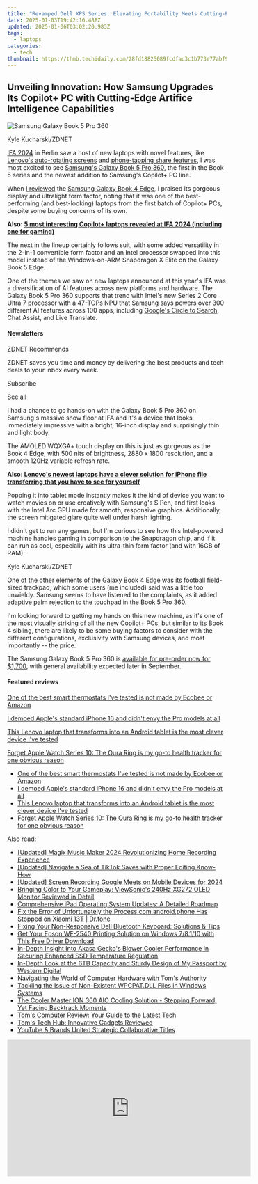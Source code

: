 ```yaml
---
title: "Revamped Dell XPS Series: Elevating Portability Meets Cutting-Edge Artificer Intelligence, Retaining Timeless Design"
date: 2025-01-03T19:42:16.488Z
updated: 2025-01-06T03:02:20.983Z
tags:
  - laptops
categories:
  - tech
thumbnail: https://thmb.techidaily.com/28fd18825089fcdfad3c1b773e77abf9c25cebff2298e0b3f81d6c7fbae3c79e.jpg
---
```


## Unveiling Innovation: How Samsung Upgrades Its Copilot+ PC with Cutting-Edge Artifice Intelligence Capabilities

![Samsung Galaxy Book 5 Pro 360](https://www.zdnet.com/a/img/resize/3dd0fe76701cf423ded99835977b17644e42cade/2024/09/08/0a58fa4b-76ef-47ec-b3a1-67521502fe98/galaxy-book-5-pro-360-2.jpg?auto=webp&precrop=6000,3370,x0,y0&width=1280)

Kyle Kucharski/ZDNET

[IFA 2024](https://www.ifa-berlin.com/) in Berlin saw a host of new laptops with novel features, like [Lenovo's auto-rotating screens](https://www.zdnet.com/article/i-went-hands-on-with-lenovos-auto-swiveling-laptop-at-ifa-2024-and-its-quite-the-spectacle/) and [phone-tapping share features](https://www.zdnet.com/article/lenovos-newest-laptops-have-a-clever-solution-for-iphone-file-transferring-that-you-have-to-see-for-yourself/), I was most excited to see [Samsung's Galaxy Book 5 Pro 360](https://shop-links.co/link/?url=https%3A%2F%2Fwww.samsung.com%2Fus%2Fcomputing%2Fgalaxy-books%2Fgalaxy-book5-series%2Fbuy%2Fgalaxy-book5-pro-360-16-intel-core-ultra-7-1tb-gray-np960qha-kg1us%2F&publisher_slug=itechdaily19598&exclusive=1), the first in the Book 5 series and the newest addition to Samsung's Copilot+ PC line.

When [I reviewed](https://www.zdnet.com/article/i-tested-samsungs-new-copilot-pc-and-its-one-of-the-best-windows-laptop-deals-right-now/) the [Samsung Galaxy Book 4 Edge](https://shop-links.co/link/?url=https%3A%2F%2Fwww.bestbuy.com%2Fsite%2Fsamsung-galaxy-book4-edge-copilot-pc-16-amoled-touch-screen-laptop-snapdragon-x-elite-3-4ghz-16gb-memory-512gb-storage-sapphire-blue%2F6583788.p&publisher_slug=itechdaily19598&exclusive=1), I praised its gorgeous display and ultralight form factor, noting that it was one of the best-performing (and best-looking) laptops from the first batch of Copilot+ PCs, despite some buying concerns of its own. 

**Also: [5 most interesting Copilot+ laptops revealed at IFA 2024 (including one for gaming)](https://www.zdnet.com/article/5-most-interesting-copilot-laptops-revealed-at-ifa-2024-including-one-for-gaming/)**

The next in the lineup certainly follows suit, with some added versatility in the 2-in-1 convertible form factor and an Intel processor swapped into this model instead of the Windows-on-ARM Snapdragon X Elite on the Galaxy Book 5 Edge. 

One of the themes we saw on new laptops announced at this year's IFA was a diversification of AI features across new platforms and hardware. The Galaxy Book 5 Pro 360 supports that trend with Intel's new Series 2 Core Ultra 7 processor with a 47-TOPs NPU that Samsung says powers over 300 different AI features across 100 apps, including [Google's Circle to Search](https://www.zdnet.com/article/how-to-use-circle-to-search-on-android-and-what-models-support-it/), Chat Assist, and Live Translate. 

#### Newsletters

ZDNET Recommends

ZDNET saves you time and money by delivering the best products and tech deals to your inbox every week.

 Subscribe

[See all](https://www.zdnet.com/newsletters/)

I had a chance to go hands-on with the Galaxy Book 5 Pro 360 on Samsung's massive show floor at IFA and it's a device that looks immediately impressive with a bright, 16-inch display and surprisingly thin and light body. 

The AMOLED WQXGA+ touch display on this is just as gorgeous as the Book 4 Edge, with 500 nits of brightness, 2880 x 1800 resolution, and a smooth 120Hz variable refresh rate. 

**Also: [Lenovo's newest laptops have a clever solution for iPhone file transferring that you have to see for yourself](https://www.zdnet.com/article/lenovos-newest-laptops-have-a-clever-solution-for-iphone-file-transferring-that-you-have-to-see-for-yourself/)**

Popping it into tablet mode instantly makes it the kind of device you want to watch movies on or use creatively with Samsung's S Pen, and first looks with the Intel Arc GPU made for smooth, responsive graphics. Additionally, the screen mitigated glare quite well under harsh lighting. 

I didn't get to run any games, but I'm curious to see how this Intel-powered machine handles gaming in comparison to the Snapdragon chip, and if it can run as cool, especially with its ultra-thin form factor (and with 16GB of RAM).

Kyle Kucharski/ZDNET

One of the other elements of the Galaxy Book 4 Edge was its football field-sized trackpad, which some users (me included) said was a little too unwieldy. Samsung seems to have listened to the complaints, as it added adaptive palm rejection to the touchpad in the Book 5 Pro 360\. 

I'm looking forward to getting my hands on this new machine, as it's one of the most visually striking of all the new Copilot+ PCs, but similar to its Book 4 sibling, there are likely to be some buying factors to consider with the different configurations, exclusivity with Samsung devices, and most importantly -- the price. 

The Samsung Galaxy Book 5 Pro 360 is [available for pre-order now for $1,700](https://shop-links.co/link/?url=https%3A%2F%2Fwww.samsung.com%2Fus%2Fcomputing%2Fgalaxy-books%2Fgalaxy-book5-series%2Fbuy%2Fgalaxy-book5-pro-360-16-intel-core-ultra-7-1tb-gray-np960qha-kg1us%2F&publisher_slug=itechdaily19598&exclusive=1), with general availability expected later in September. 

#### Featured reviews

[One of the best smart thermostats I've tested is not made by Ecobee or Amazon](https://www.zdnet.com/article/one-of-the-best-smart-thermostats-ive-tested-is-not-made-by-ecobee-or-amazon/ "One of the best smart thermostats I've tested is not made by Ecobee or Amazon")

[I demoed Apple's standard iPhone 16 and didn't envy the Pro models at all](https://www.zdnet.com/article/why-im-recommending-the-standard-iphone-16-over-the-pro-this-year-and-im-not-alone/ "I demoed Apple's standard iPhone 16 and didn't envy the Pro models at all")

[This Lenovo laptop that transforms into an Android tablet is the most clever device I've tested](https://www.zdnet.com/article/i-tested-lenovos-windows-laptop-that-doubles-as-an-android-tablet-and-it-has-so-much-potential/ "This Lenovo laptop that transforms into an Android tablet is the most clever device I've tested")

[Forget Apple Watch Series 10: The Oura Ring is my go-to health tracker for one obvious reason](https://www.zdnet.com/article/forget-apple-watch-series-10-the-oura-ring-is-my-go-to-health-tracker-for-one-obvious-reason/ "Forget Apple Watch Series 10: The Oura Ring is my go-to health tracker for one obvious reason")

* [One of the best smart thermostats I've tested is not made by Ecobee or Amazon](https://www.zdnet.com/article/one-of-the-best-smart-thermostats-ive-tested-is-not-made-by-ecobee-or-amazon/ "One of the best smart thermostats I've tested is not made by Ecobee or Amazon")
* [I demoed Apple's standard iPhone 16 and didn't envy the Pro models at all](https://www.zdnet.com/article/why-im-recommending-the-standard-iphone-16-over-the-pro-this-year-and-im-not-alone/ "I demoed Apple's standard iPhone 16 and didn't envy the Pro models at all")
* [This Lenovo laptop that transforms into an Android tablet is the most clever device I've tested](https://www.zdnet.com/article/i-tested-lenovos-windows-laptop-that-doubles-as-an-android-tablet-and-it-has-so-much-potential/ "This Lenovo laptop that transforms into an Android tablet is the most clever device I've tested")
* [Forget Apple Watch Series 10: The Oura Ring is my go-to health tracker for one obvious reason](https://www.zdnet.com/article/forget-apple-watch-series-10-the-oura-ring-is-my-go-to-health-tracker-for-one-obvious-reason/ "Forget Apple Watch Series 10: The Oura Ring is my go-to health tracker for one obvious reason")

<ins class="adsbygoogle"
     style="display:block"
     data-ad-format="autorelaxed"
     data-ad-client="ca-pub-7571918770474297"
     data-ad-slot="1223367746"></ins>

<ins class="adsbygoogle"
     style="display:block"
     data-ad-client="ca-pub-7571918770474297"
     data-ad-slot="8358498916"
     data-ad-format="auto"
     data-full-width-responsive="true"></ins>

<span class="atpl-alsoreadstyle">Also read:</span>
<div><ul>
<li><a href="https://fox-info.techidaily.com/updated-magix-music-maker-2024-revolutionizing-home-recording-experience/"><u>[Updated] Magix Music Maker 2024 Revolutionizing Home Recording Experience</u></a></li>
<li><a href="https://fox-helps.techidaily.com/updated-navigate-a-sea-of-tiktok-saves-with-proper-editing-know-how/"><u>[Updated] Navigate a Sea of TikTok Saves with Proper Editing Know-How</u></a></li>
<li><a href="https://screen-capture.techidaily.com/updated-screen-recording-google-meets-on-mobile-devices-for-2024/"><u>[Updated] Screen Recording Google Meets on Mobile Devices for 2024</u></a></li>
<li><a href="https://hardware-reviews.techidaily.com/bringing-color-to-your-gameplay-viewsonics-240hz-xg272-oled-monitor-reviewed-in-detail/"><u>Bringing Color to Your Gameplay: ViewSonic's 240Hz XG272 OLED Monitor Reviewed in Detail</u></a></li>
<li><a href="https://technical-tips.techidaily.com/comprehensive-ipad-operating-system-updates-a-detailed-roadmap/"><u>Comprehensive iPad Operating System Updates: A Detailed Roadmap</u></a></li>
<li><a href="https://howto.techidaily.com/fix-the-error-of-unfortunately-the-processcomandroidphone-has-stopped-on-xiaomi-13t-drfone-by-drfone-fix-android-problems-fix-android-problems/"><u>Fix the Error of Unfortunately the Process.com.android.phone Has Stopped on Xiaomi 13T | Dr.fone</u></a></li>
<li><a href="https://common-error.techidaily.com/fixing-your-non-responsive-dell-bluetooth-keyboard-solutions-and-tips/"><u>Fixing Your Non-Responsive Dell Bluetooth Keyboard: Solutions & Tips</u></a></li>
<li><a href="https://hardware-updates.techidaily.com/get-your-epson-wf-2540-printing-solution-on-windows-78110-with-this-free-driver-download/"><u>Get Your Epson WF-2540 Printing Solution on Windows 7/8.1/10 with This Free Driver Download</u></a></li>
<li><a href="https://hardware-reviews.techidaily.com/in-depth-insight-into-akasa-geckos-blower-cooler-performance-in-securing-enhanced-ssd-temperature-regulation/"><u>In-Depth Insight Into Akasa Gecko's Blower Cooler Performance in Securing Enhanced SSD Temperature Regulation</u></a></li>
<li><a href="https://hardware-reviews.techidaily.com/in-depth-look-at-the-6tb-capacity-and-sturdy-design-of-my-passport-by-western-digital/"><u>In-Depth Look at the 6TB Capacity and Sturdy Design of My Passport by Western Digital</u></a></li>
<li><a href="https://hardware-reviews.techidaily.com/navigating-the-world-of-computer-hardware-with-toms-authority/"><u>Navigating the World of Computer Hardware with Tom's Authority</u></a></li>
<li><a href="https://technical-tips.techidaily.com/tackling-the-issue-of-non-existent-wpcpatdll-files-in-windows-systems/"><u>Tackling the Issue of Non-Existent WPCPAT.DLL Files in Windows Systems</u></a></li>
<li><a href="https://hardware-reviews.techidaily.com/the-cooler-master-ion-360-aio-cooling-solution-stepping-forward-yet-facing-backtrack-moments/"><u>The Cooler Master ION 360 AIO Cooling Solution - Stepping Forward, Yet Facing Backtrack Moments</u></a></li>
<li><a href="https://hardware-reviews.techidaily.com/toms-computer-review-your-guide-to-the-latest-tech/"><u>Tom's Computer Review: Your Guide to the Latest Tech</u></a></li>
<li><a href="https://hardware-reviews.techidaily.com/toms-tech-hub-innovative-gadgets-reviewed/"><u>Tom's Tech Hub: Innovative Gadgets Reviewed</u></a></li>
<li><a href="https://extra-lessons.techidaily.com/youtube-and-brands-united-strategic-collaborative-titles/"><u>YouTube & Brands United Strategic Collaborative Titles</u></a></li>
</ul></div>

<!-- affiliate ads begin -->
<iframe width="560" height="315" src="https://www.youtube.com/embed/yDuvbv0QOYI?si=byottcEM_Rrvi4EL" title="YouTube video player" frameborder="0" allow="accelerometer; autoplay; clipboard-write; encrypted-media; gyroscope; picture-in-picture; web-share" referrerpolicy="strict-origin-when-cross-origin" allowfullscreen></iframe>
<!-- affiliate ads end -->

